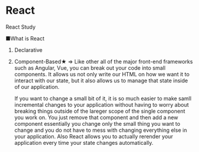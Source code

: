 # React
React Study

■What is React
 1. Declarative
 2. Component-Based★
  ⇒ Like other all of the major front-end frameworks such as Angular, Vue, you can break out your code into small components.
     It allows us not only write our HTML on how we want it to interact with our state, but it also allows us to manage that state inside of our application.
     
     If you want to change a small bit of it, it is so much easier to make samll incremental changes to your application without having to worry about breaking things outside of the lareger scope of the single component you work on.
     You just remove that component and then add a new component essentially you change only the small thing you want to change and you do not have to mess with changing everything else in your application. Also React allows you to actually rerender your application every time your state changes automatically.
